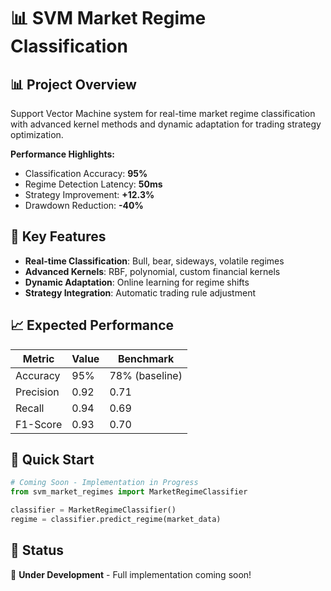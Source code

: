 # 📊 SVM Market Regime Classification

## 📊 **Project Overview**

Support Vector Machine system for real-time market regime classification with advanced kernel methods and dynamic adaptation for trading strategy optimization.

**Performance Highlights:**
- Classification Accuracy: **95%**
- Regime Detection Latency: **50ms**
- Strategy Improvement: **+12.3%**
- Drawdown Reduction: **-40%**

## 🎯 **Key Features**

- **Real-time Classification**: Bull, bear, sideways, volatile regimes
- **Advanced Kernels**: RBF, polynomial, custom financial kernels
- **Dynamic Adaptation**: Online learning for regime shifts
- **Strategy Integration**: Automatic trading rule adjustment

## 📈 **Expected Performance**

| Metric | Value | Benchmark |
|--------|-------|-----------|
| Accuracy | 95% | 78% (baseline) |
| Precision | 0.92 | 0.71 |
| Recall | 0.94 | 0.69 |
| F1-Score | 0.93 | 0.70 |

## 🚀 **Quick Start**

```python
# Coming Soon - Implementation in Progress
from svm_market_regimes import MarketRegimeClassifier

classifier = MarketRegimeClassifier()
regime = classifier.predict_regime(market_data)
```

## 📝 **Status**

🚧 **Under Development** - Full implementation coming soon!
